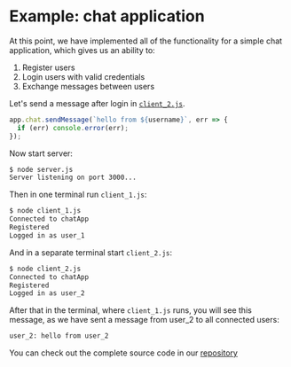 # Example: chat application

At this point, we have implemented all of the functionality for a simple chat
application, which gives us an ability to:

1. Register users
2. Login users with valid credentials
3. Exchange messages between users

Let's send a message after login in [`client_2.js`][client2].

```javascript
app.chat.sendMessage(`hello from ${username}`, err => {
  if (err) console.error(err);
});
```

Now start server:

```sh
$ node server.js
Server listening on port 3000...
```

Then in one terminal run `client_1.js`:

```sh
$ node client_1.js
Connected to chatApp
Registered
Logged in as user_1
```

And in a separate terminal start `client_2.js`:

```sh
$ node client_2.js
Connected to chatApp
Registered
Logged in as user_2
```

After that in the terminal, where `client_1.js` runs, you will see this message,
as we have sent a message from user_2 to all connected users:

```sh
user_2: hello from user_2
```

You can check out the complete source code in our [repository][repository]

[repository]: https://github.com/metarhia/jstp/tree/master/examples/chat-application
[client2]: https://github.com/metarhia/jstp/tree/master/examples/chat-application/client_2.js

